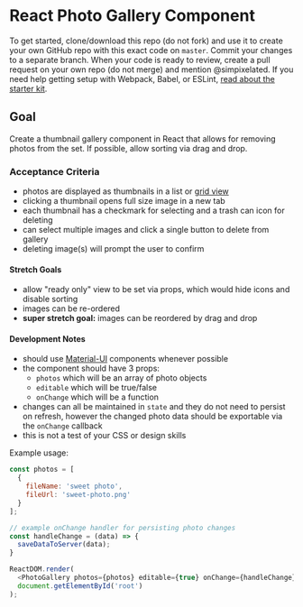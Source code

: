 # React Photo Gallery Component

To get started, clone/download this repo (do not fork) and use it to create your own GitHub repo with this exact code on `master`. Commit your changes to a separate branch. When your code is ready to review, create a pull request on your own repo (do not merge) and mention @simpixelated. If you need help getting setup with Webpack, Babel, or ESLint, [read about the starter kit](https://github.com/simpixelated/react-es6-starter).

## Goal

Create a thumbnail gallery component in React that allows for removing photos from the set. If possible, allow sorting via drag and drop.

### Acceptance Criteria
* photos are displayed as thumbnails in a list or [grid view](http://www.material-ui.com/#/components/grid-list)
* clicking a thumbnail opens full size image in a new tab
* each thumbnail has a checkmark for selecting and a trash can icon for deleting
* can select multiple images and click a single button to delete from gallery
* deleting image(s) will prompt the user to confirm

#### Stretch Goals
* allow "ready only" view to be set via props, which would hide icons and disable sorting
* images can be re-ordered
* **super stretch goal:** images can be reordered by drag and drop

#### Development Notes
* should use [Material-UI](http://www.material-ui.com/) components whenever possible
* the component should have 3 props:
  * `photos` which will be an array of photo objects
  * `editable` which will be true/false
  * `onChange` which will be a function
* changes can all be maintained in `state` and they do not need to persist on refresh, however the changed photo data should be exportable via the `onChange` callback
* this is not a test of your CSS or design skills

Example usage:
```javascript
const photos = [
  {
    fileName: 'sweet photo',
    fileUrl: 'sweet-photo.png'
  }
];

// example onChange handler for persisting photo changes
const handleChange = (data) => {
  saveDataToServer(data);
}

ReactDOM.render(
  <PhotoGallery photos={photos} editable={true} onChange={handleChange} />,
  document.getElementById('root')
);

```

